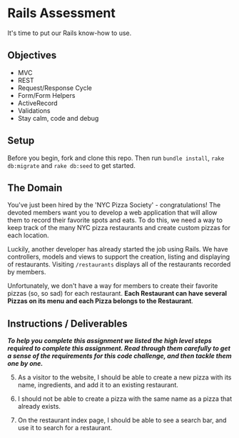 # Rails Assessment
It's time to put our Rails know-how to use.

## Objectives
+ MVC
+ REST
+ Request/Response Cycle
+ Form/Form Helpers
+ ActiveRecord
+ Validations
+ Stay calm, code and debug

## Setup

Before you begin, fork and clone this repo. Then run `bundle install`, `rake db:migrate` and `rake db:seed` to get started.

## The Domain
You've just been hired by the 'NYC Pizza Society' - congratulations! The devoted members want you to develop a web application that will allow them to record their favorite spots and eats. To do this, we need a way to keep track of the many NYC pizza restaurants and create custom pizzas for each location.

Luckily, another developer has already started the job using Rails. We have controllers, models and views to support the creation, listing and displaying of restaurants. Visiting `/restaurants` displays all of the restaurants recorded by members.

Unfortunately, we don't have a way for members to create their favorite pizzas (so, so sad) for each restaurant. **Each Restaurant can have several Pizzas on its menu and each Pizza belongs to the Restaurant**.

## Instructions / Deliverables

***To help you complete this assignment we listed the high level steps required to complete this assignment. Read through them carefully to get a sense of the requirements for this code challenge, and then tackle them one by one.***

<!-- 1. Create the associations between the models. You may have to alter the current schema to get your code working. -->

<!-- 2. On the restaurants index page, a restaurant's name should link to the restaurant's show page. -->

<!-- 3. The restaurant show page should include the restaurant's name (eg. PizzArte), its address, and a list of the pizzas it sells. The pizza should link to that pizza's show page. -->

<!-- 4. The pizza show page should display its name and ingredients. -->

5. As a visitor to the website, I should be able to create a new pizza with its name, ingredients, and add it to an existing restaurant.  

6. I should not be able to create a pizza with the same name as a pizza that already exists.

7. On the restaurant index page, I should be able to see a search bar, and use it to search for a restaurant.
